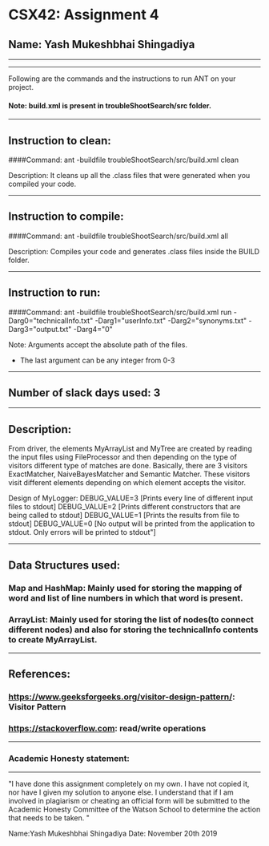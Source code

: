# CSX42: Assignment 4
## Name: Yash Mukeshbhai Shingadiya 

-----------------------------------------------------------------------
-----------------------------------------------------------------------


Following are the commands and the instructions to run ANT on your project.
#### Note: build.xml is present in troubleShootSearch/src folder.

-----------------------------------------------------------------------
## Instruction to clean:

####Command: ant -buildfile troubleShootSearch/src/build.xml clean

Description: It cleans up all the .class files that were generated when you
compiled your code.

-----------------------------------------------------------------------
## Instruction to compile:

####Command: ant -buildfile troubleShootSearch/src/build.xml all

Description: Compiles your code and generates .class files inside the BUILD folder.

-----------------------------------------------------------------------
## Instruction to run:

####Command: ant -buildfile troubleShootSearch/src/build.xml run -Darg0="technicalInfo.txt" -Darg1="userInfo.txt" -Darg2="synonyms.txt" -Darg3="output.txt" -Darg4="0"  

Note: Arguments accept the absolute path of the files.
- The last argument can be any integer from 0-3

-----------------------------------------------------------------------
## Number of slack days used: 3

-----------------------------------------------------------------------
## Description:

From driver, the elements MyArrayList and MyTree are created by reading the input files using FileProcessor and then depending on the type of visitors different type of matches are done. Basically, there are 3 visitors ExactMatcher, NaiveBayesMatcher and Semantic Matcher. These visitors visit different elements depending on which element accepts the visitor.


Design of MyLogger:
DEBUG_VALUE=3 [Prints every line of different input files to stdout]
DEBUG_VALUE=2 [Prints different constructors that are being called to stdout]
DEBUG_VALUE=1 [Prints the results from file to stdout]
DEBUG_VALUE=0 [No output will be printed from the application to stdout. Only errors will be printed to stdout"]

-----------------------------------------------------------------------
## Data Structures used:

### Map and HashMap: Mainly used for storing the mapping of word and list of line numbers in which that word is present.
### ArrayList: Mainly used for storing the list of nodes(to connect different nodes) and also for storing the technicalInfo contents to create MyArrayList.

-----------------------------------------------------------------------
## References:

### https://www.geeksforgeeks.org/visitor-design-pattern/: Visitor Pattern
### https://stackoverflow.com: read/write operations

-----------------------------------------------------------------------
### Academic Honesty statement:
-----------------------------------------------------------------------

"I have done this assignment completely on my own. I have not copied
it, nor have I given my solution to anyone else. I understand that if
I am involved in plagiarism or cheating an official form will be
submitted to the Academic Honesty Committee of the Watson School to
determine the action that needs to be taken. "

Name:Yash Mukeshbhai Shingadiya
Date: November 20th 2019


